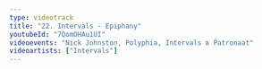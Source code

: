 ```yaml
---
type: videotrack
title: "22. Intervals - Epiphany"
youtubeId: "7QomOHAu1UI"
videoevents: "Nick Johnston, Polyphia, Intervals в Patronaat"
videoartists: ["Intervals"]
---
```

